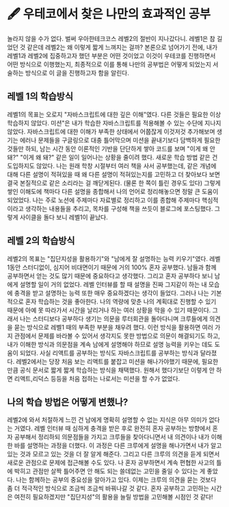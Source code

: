# 🖋 우테코에서 찾은 나만의 효과적인 공부

놀라지 않을 수가 없다. 벌써 우아한테크코스 레벨2의 절반이 지나갔다니. 레벨1은 참 길었던 것 같은데 레벨2는 왜 이렇게 짧게 느껴지는 걸까? 본론으로 넘어가기 전에, 내가 레벨1과 레벨2에 집중하고자 했던 부분은 어떤 것이었고 이것이 우테코를 진행하면서 어떤 방식으로 이행했는지, 최종적으로 이를 통해 나만의 공부법은 어떻게 되었는지 서술하는 방식으로 이 글을 진행하고자 함을 알린다.

## 레벨 1의 학습방식

레벨1의 목표는 오로지 "자바스크립트에 대한 깊은 이해"였다. 다른 것들은 필요한 이상 학습하지 않았다.
미션"은 내가 학습한 자바스크립트를 적용해볼 수 있는 수단에 지나지 않았다. 자바스크립트에 대한 이해가 부족한 상태에서 어쭙잖게 이것저것 추가해보며 생기는 에러나 문제들을 구글링으로 대충 틀어막으며 미션을 끝내기보다 담백하게 필요한 것들만 하되, 남는 시간 동안 이론적인 기반을 단단하게 쌓아 코드를 보며 "이게 왜 안 돼?" "이게 왜 돼?" 같은 일이 일어나는 상황을 줄이려 했다.
새로운 학습 방법 같은 건 도입하지도 않았다. 나는 원래 학창 시절부터 여러 책을 사서 공부했는데, 같은 개념에 대해 다른 설명이 적혀있을 때 왜 다른 설명이 적혀있는지를 고민하고 더 찾아보다 보면 결국 본질적으로 같은 소리라는 걸 깨닫게된다. (물론 한 쪽이 틀린 경우도 있다) 그렇게 쌓인 이해도에 책마다 다른 설명을 종합해서 나의 언어로 정리해놓으면 정말 큰 도움이 되었었다. 나는 주로 노션에 주제마다 자료별로 정리하고 이를 종합해 주제마다 핵심적이라고 생각하는 내용들을 추리고, 목차를 구성해 책을 쓰듯이 블로그에 포스팅했다. 그렇게 사이클을 돌다 보니 레벨1이 끝났다.

## 레벨 2의 학습방식

레벨2의 목표는 "집단지성을 활용하기"와 "남에게 잘 설명하는 능력 키우기"였다. 레벨1동안 스터디없이, 심지어 비대면이기 때문에 거의 100% 혼자 공부했다. 남들과 함께 공부하면서 얻는 것도 많기 때문에 중요하다고 생각했다. 그리고 혼자 공부하다 보니 남에게 설명할 일이 거의 없었다. 레벨 인터뷰를 할 때 설명을 진짜 그지같이 하는 내 모습에 충격을 받고 설명하는 능력 또한 매우 중요하겠다는 생각이 들었다.
그러나 나는 기본적으로 혼자 학습하는 것을 좋아한다. 나의 역량에 맞춘 나의 계획대로 진행할 수 있기 때문에 아예 못 따라가서 시간을 날리거나 하는 여러 상황을 막을 수 있기 때문이다. 그래서 나는 스터디보다 공부하다 생기는 의문을 루터회관을 돌아다니며 크루들에게 의견을 묻는 방식으로 레벨1 때의 부족한 부분을 채우려 했다. 이런 방식을 활용하면 여러 가지 관점에서 문제를 바라볼 수 있어서 생각지도 못한 방법으로 의문이 해결되기도 하고, 내가 이해한 방식과 의문점을 계속 남에게 설명해야 하므로 설명 능력을 키우는 데도 도움이 되었다. 사실 리액트를 공부하는 방식도 자바스크립트를 공부하는 방식과 달라졌다. 레벨2에서는 당장 처음 보는 리액트를 붙잡고 미션을 해나가야했기 때문에, 필요한 만큼 공식 문서로 짧게 짧게 학습하는 방식을 채택했다. 원해서 했다기보단 이렇게 안 하면 리액트,리덕스 등등을 처음 접하는 나로서는 미션을 할 수가 없었다.

## 나의 학습 방법은 어떻게 변했나?

레벨2에 와서 처절하게 느낀 건 남에게 명확히 설명할 수 없는 지식은 아무 의미가 없다는 거였다. 레벨 인터뷰 때 심하게 충격을 받은 후로 완전히 혼자 공부하는 방향에서 혼자 공부해서 정리하되 의문점들을 가지고 크루들을 찾아다니면서 내 의견이나 내가 이해한 바를 설명하는 과정을 더했다. 이 과정은 다른 크루에게 설명을 해나가면서 내가 알고 있는 것과 모르고 있는 것을 더 잘 알게 해준다. 그리고 다른 크루의 의견을 듣게 되면서 새로운 관점으로 문제에 접근해볼 수도 있다. 나 혼자 공부하면서 계속 편협한 사고의 틀에 박히고 관점만 살짝 틀어주면 안 해도 되는 쓸데없는 고민을 줄일 수 있다는 게 좋았다. 나는 함께하는 공부의 중요성을 알아가고 있다. 이제는 크루의 의견을 묻는 것보다 좀 더 적극적인 방식으로 조금씩 조금씩 바꿔나갈 것 같다. 혼자 공부하고 고민하는 시간은 여전히 필요하겠지만 "집단지성"의 활용을 늘릴 방법을 고민해볼 시점인 것 같다!
